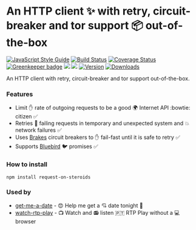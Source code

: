 # An HTTP client :sparkles: with retry, circuit-breaker and tor support :package: out-of-the-box

[![JavaScript Style Guide](https://img.shields.io/badge/code%20style-standard-brightgreen.svg)](http://standardjs.com/)
[![Build Status](https://travis-ci.org/hfreire/request-on-steroids.svg?branch=master)](https://travis-ci.org/hfreire/request-on-steroids)
[![Coverage Status](https://coveralls.io/repos/github/hfreire/request-on-steroids/badge.svg?branch=master)](https://coveralls.io/github/hfreire/request-on-steroids?branch=master)
[![Greenkeeper badge](https://badges.greenkeeper.io/hfreire/request-on-steroids.svg)](https://greenkeeper.io/)
[![](https://img.shields.io/github/release/hfreire/request-on-steroids.svg)](https://github.com/hfreire/request-on-steroids/releases)
[![](https://img.shields.io/badge/license-MIT-blue.svg)](LICENSE)
[![Version](https://img.shields.io/npm/v/request-on-steroids.svg)](https://www.npmjs.com/package/request-on-steroids)
[![Downloads](https://img.shields.io/npm/dt/request-on-steroids.svg)](https://www.npmjs.com/package/request-on-steroids) 

An HTTP client with retry, circuit-breaker and tor support out-of-the-box.

### Features
* Limit :raised_hand: rate of outgoing requests to be a good :earth_africa: Internet API :bowtie: citizen :white_check_mark: 
* Retries :shit: failing requests in temporary and unexpected system and :boom: network failures :white_check_mark:
* Uses [Brakes](https://github.com/awolden/brakes) circuit breakers to :hand: fail-fast until it is safe to retry :white_check_mark: 
* Supports [Bluebird](https://github.com/petkaantonov/bluebird) :bird: promises :white_check_mark:

### How to install
```
npm install request-on-steroids
```

### Used by
* [get-me-a-date](https://github.com/hfreire/get-me-a-date) - :heart_eyes: Help me get a :cupid: date tonight :first_quarter_moon_with_face:
* [watch-rtp-play](https://github.com/hfreire/watch-rtp-play) - :tv: Watch and :radio: listen 🇵🇹 RTP Play without a :computer: browser
